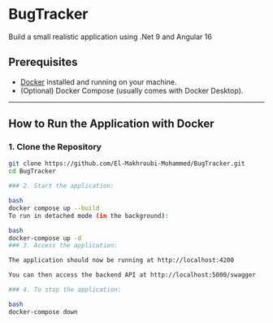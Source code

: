 # BugTracker
Build a small realistic application using .Net 9 and Angular 16

## Prerequisites

- [Docker](https://docs.docker.com/get-docker/) installed and running on your machine.
- (Optional) Docker Compose (usually comes with Docker Desktop).

---

## How to Run the Application with Docker

### 1. Clone the Repository

```bash
git clone https://github.com/El-Makhroubi-Mohammed/BugTracker.git
cd BugTracker

### 2. Start the application:

bash
docker compose up --build
To run in detached mode (in the background):

bash
docker-compose up -d
### 3. Access the application:

The application should now be running at http://localhost:4200

You can then access the backend API at http://localhost:5000/swagger

### 4. To stop the application:

bash
docker-compose down


